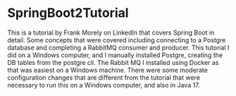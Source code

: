 # SpringBoot2Tutorial
This is a tutorial by Frank Morely on LinkedIn that covers Spring Boot in detail.
Some concepts that were covered including connecting to a Postgre database and completing a RabbitMQ
consumer and producer.  This tutorial I did on a Windows computer, and I manually installed Postgre, creating the
DB tables from the postgre cli.  The Rabbit MQ I installed using Docker as that was easiest on a Windows machine.
There were some moderate configuration changes that are different from the tutorial that were necessary to run this
on a Windows computer, and also in Java 17. 
